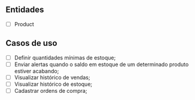## Entidades
- [ ] Product


## Casos de uso

- [ ] Definir quantidades mínimas de estoque;
- [ ] Enviar alertas quando o saldo em estoque de um determinado produto estiver acabando;
- [ ] Visualizar histórico de vendas;
- [ ] Visualizar histórico de estoque;
- [ ] Cadastrar ordens de compra;